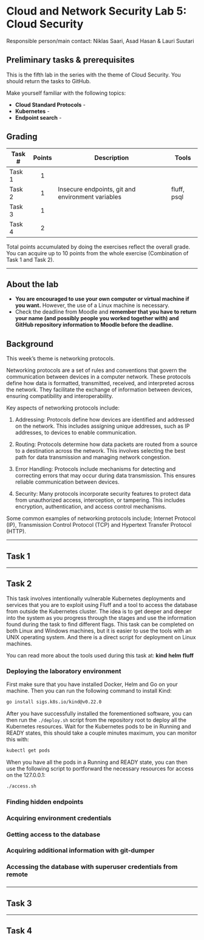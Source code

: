 Cloud and Network Security Lab 5: Cloud Security
====

Responsible person/main contact: Niklas Saari, Asad Hasan & Lauri Suutari

## Preliminary tasks & prerequisites

This is the fifth lab in the series with the theme of Cloud Security. 
You should return the tasks to GitHub.

Make yourself familiar with the following topics:


* **Cloud Standard Protocols** -
* **Kubernetes** -
* **Endpoint search** - 


## Grading

<!-- <details><summary>Details</summary> -->


Task #|Points|Description|Tools
-----|:---:|-----------|-----
Task 1 | 1 | 
Task 2 | 1 | Insecure endpoints, git and environment variables | fluff, psql
Task 3 | 1 | 
Task 4 | 2 | 


Total points accumulated by doing the exercises reflect the overall grade. You can acquire up to 10 points from the whole exercise (Combination of Task 1 and Task 2).
<!-- </details> -->

---


## About the lab

* **You are encouraged to use your own computer or virtual machine if you want.** However, the use of a Linux machine is necessary. 
* Check the deadline from Moodle and __remember that you have to return your name (and possibly people you worked together with) and GitHub repository information to Moodle before the deadline.__


## Background

This week’s theme is networking protocols.

Networking protocols are a set of rules and conventions that govern the communication between devices in a computer network. These protocols define how data is formatted, transmitted, received, and interpreted across the network. They facilitate the exchange of information between devices, ensuring compatibility and interoperability.

Key aspects of networking protocols include:

1) Addressing: Protocols define how devices are identified and addressed on the network. This includes assigning unique addresses, such as IP addresses, to devices to enable communication.

2) Routing: Protocols determine how data packets are routed from a source to a destination across the network. This involves selecting the best path for data transmission and managing network congestion.

3) Error Handling: Protocols include mechanisms for detecting and correcting errors that may occur during data transmission. This ensures reliable communication between devices.

4) Security: Many protocols incorporate security features to protect data from unauthorized access, interception, or tampering. This includes encryption, authentication, and access control mechanisms.

Some common examples of networking protocols include; Internet Protocol (IP), Transmission Control Protocol (TCP) and Hypertext Transfer Protocol (HTTP).


---

## Task 1

---
## Task 2
This task involves intentionally vulnerable Kubernetes deployments and services that you are to exploit using Fluff and a tool to access the database from outside the Kubernetes cluster. The idea is to get deeper and deeper into the system as you progress through the stages and use the information found during the task to find different flags. This task can be completed on both Linux and Windows machines, but it is easier to use the tools with an UNIX operating system. And there is a direct script for deployment on Linux machines.

You can read more about the tools used during this task at:
**kind**
**helm**
**fluff**

### Deploying the laboratory environment
First make sure that you have installed Docker, Helm and Go on your machine.
Then you can run the following command to install Kind:
```bash
go install sigs.k8s.io/kind@v0.22.0
```
After you have successfully installed the forementioned software, you can then run the 
``
./deploy.sh
``
script from the repository root to deploy all the Kubernetes resources.
Wait for the Kubernetes pods to be in Running and READY states, this should take a couple minutes maximum, you can monitor this with:
```bash
kubectl get pods
```
When you have all the pods in a Running and READY state, you can then use the following script to portforward the necessary resources for access on the 127.0.0.1:
```bash
./access.sh
```

### Finding hidden endpoints

### Acquiring environment credentials

### Getting access to the database

### Acquiring additional information with git-dumper

### Accessing the database with superuser credentials from remote


### 


---
## Task 3

---
## Task 4




